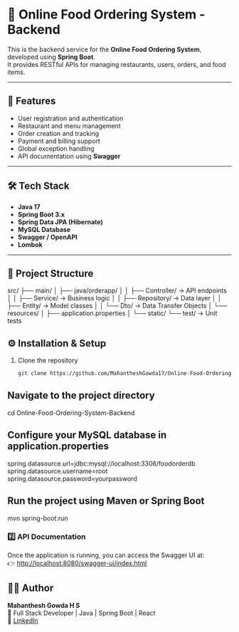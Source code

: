 # 🍴 Online Food Ordering System - Backend

This is the backend service for the **Online Food Ordering System**, developed using **Spring Boot**.  
It provides RESTful APIs for managing restaurants, users, orders, and food items.

---

## 🚀 Features
- User registration and authentication
- Restaurant and menu management
- Order creation and tracking
- Payment and billing support
- Global exception handling
- API documentation using **Swagger**

---

## 🛠️ Tech Stack
- **Java 17**
- **Spring Boot 3.x**
- **Spring Data JPA (Hibernate)**
- **MySQL Database**
- **Swagger / OpenAPI**
- **Lombok**

---

## 📁 Project Structure
src/
├── main/
│ ├── java/orderapp/
│ │ ├── Controller/ → API endpoints
│ │ ├── Service/ → Business logic
│ │ ├── Repository/ → Data layer
│ │ ├── Entity/ → Model classes
│ │ └── Dto/ → Data Transfer Objects
│ └── resources/
│ ├── application.properties
│ └── static/
└── test/ → Unit tests


## ⚙️ Installation & Setup

1. Clone the repository  
   ```bash
   git clone https://github.com/MahantheshGowda17/Online-Food-Ordering-System-Backend.git
   
## Navigate to the project directory

cd Online-Food-Ordering-System-Backend

## Configure your MySQL database in application.properties

spring.datasource.url=jdbc:mysql://localhost:3306/foodorderdb
spring.datasource.username=root
spring.datasource.password=yourpassword

## Run the project using Maven or Spring Boot

mvn spring-boot:run


### 2️⃣ **API Documentation**

Once the application is running, you can access the Swagger UI at:  
👉 [http://localhost:8080/swagger-ui/index.html](http://localhost:8080/swagger-ui/index.html)


## 👨‍💻 Author
**Mahanthesh Gowda H S**  
📍 Full Stack Developer | Java | Spring Boot | React  
🔗 [LinkedIn](https://www.linkedin.com/in/mahantheshgowda17)  

